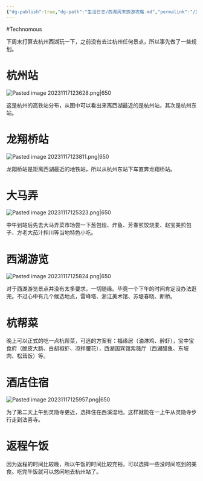 ```yaml
---
{"dg-publish":true,"dg-path":"生活日志/西湖周末旅游攻略.md","permalink":"/生活日志/西湖周末旅游攻略/","dgPassFrontmatter":true,"created":"2023-11-17T12:32:13.000+08:00","updated":"2024-02-28T13:22:49.000+08:00"}
---
```


#Technomous 

下周末打算去杭州西湖玩一下，之前没有去过杭州任何景点，所以事先做了一些规划。

# 杭州站

![Pasted image 20231117123628.png|650](/img/user/0.Asset/resource/Pasted%20image%2020231117123628.png)

这是杭州的高铁站分布，从图中可以看出来离西湖最近的是杭州站，其次是杭州东站。

# 龙翔桥站

![Pasted image 20231117123811.png|650](/img/user/0.Asset/resource/Pasted%20image%2020231117123811.png)

龙翔桥站是距离西湖最近的地铁站，所以从杭州东站下车直奔龙翔桥站。

# 大马弄

![Pasted image 20231117125323.png|650](/img/user/0.Asset/resource/Pasted%20image%2020231117125323.png)

中午到站后先去大马弄菜市场尝一下葱包烩、炸鱼、芳春煎饺烧麦、赵宝美煎包子、方老大茄汁拌川等当地特色小吃。

# 西湖游览

![Pasted image 20231117125824.png|650](/img/user/0.Asset/resource/Pasted%20image%2020231117125824.png)

对于西湖游览景点并没有太多要求，一切随缘。毕竟一个下午的时间肯定没办法逛完。不过心中有几个候选地点，雷峰塔、浙江美术馆、苏堤春晓、断桥。

# 杭帮菜

晚上可以正式的吃一点杭帮菜，可选的方案有：福缘居（油淋鸡、醉虾），宝中宝食府（脆皮大肠、白胡椒虾、凉拌腰花），西湖国宾馆紫薇厅（西湖醋鱼、东坡肉、松茸饭）等。

# 酒店住宿

![Pasted image 20231117125957.png|650](/img/user/0.Asset/resource/Pasted%20image%2020231117125957.png)

为了第二天上午到灵隐寺更近，选择住在西溪湿地。这样就能在一上午从灵隐寺步行走到法喜寺。

# 返程午饭

因为返程的时间比较晚，所以午饭的时间比较充裕。可以选择一些没时间吃到的美食。吃完午饭就可以悠闲地去杭州站了。